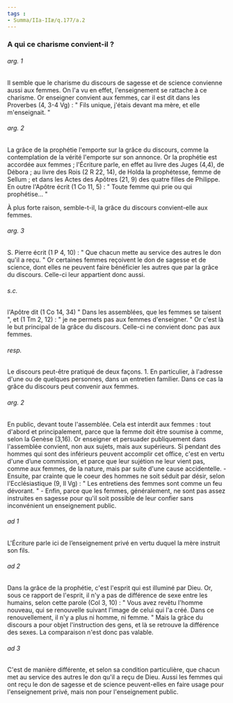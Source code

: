 ```yaml
---
tags : 
- Summa/IIa-IIæ/q.177/a.2
---
```


### A qui ce charisme convient-il ?



###### arg. 1
Il semble que le charisme du discours de sagesse et de science convienne aussi aux femmes. On l'a vu en effet, l'enseignement se rattache à ce charisme. Or enseigner convient aux femmes, car il est dit dans les Proverbes (4, 3-4 Vg) : " Fils unique, j'étais devant ma mère, et elle m'enseignait. " 

###### arg. 2
La grâce de la prophétie l'emporte sur la grâce du discours, comme la contemplation de la vérité l'emporte sur son annonce. Or la prophétie est accordée aux femmes ; l'Écriture parle, en effet au livre des Juges (4,4), de Débora ; au livre des Rois (2 R 22, 14), de Holda la prophétesse, femme de Sellum ; et dans les Actes des Apôtres (21, 9) des quatre filles de Philippe. En outre l'Apôtre écrit (1 Co 11, 5) : " Toute femme qui prie ou qui prophétise... " 

À plus forte raison, semble-t-il, la grâce du discours convient-elle aux femmes. 

###### arg. 3
S. Pierre écrit (1 P 4, 10) : " Que chacun mette au service des autres le don qu'il a reçu. " Or certaines femmes reçoivent le don de sagesse et de science, dont elles ne peuvent faire bénéficier les autres que par la grâce du discours. Celle-ci leur appartient donc aussi. 

###### s.c.
l'Apôtre dit (1 Co 14, 34) " Dans les assemblées, que les femmes se taisent ", et (1 Tm 2, 12) : " je ne permets pas aux femmes d'enseigner. " Or c'est là le but principal de la grâce du discours. Celle-ci ne convient donc pas aux femmes. 

###### resp.
Le discours peut-être pratiqué de deux façons. 1. En particulier, à l'adresse d'une ou de quelques personnes, dans un entretien familier. Dans ce cas la grâce du discours peut convenir aux femmes. 

###### arg. 2
En public, devant toute l'assemblée. Cela est interdit aux femmes : tout d'abord et principalement, parce que la femme doit être soumise à comme, selon la Genèse (3,16). Or enseigner et persuader publiquement dans l'assemblée convient, non aux sujets, mais aux supérieurs. Si pendant des hommes qui sont des inférieurs peuvent accomplir cet office, c'est en vertu d'une d’une commission, et parce que leur sujétion ne leur vient pas, comme aux femmes, de la nature, mais par suite d'une cause accidentelle. - Ensuite, par crainte que le coeur des hommes ne soit séduit par désir, selon l'Ecclésiastique (9, Il Vg) : " Les entretiens des femmes sont comme un feu dévorant. " - Enfin, parce que les femmes, généralement, ne sont pas assez instruites en sagesse pour qu'il soit possible de leur confier sans inconvénient un enseignement public. 

###### ad 1
L'Écriture parle ici de l’enseignement privé en vertu duquel la mère instruit son fils. 

###### ad 2
Dans la grâce de la prophétie, c'est l'esprit qui est illuminé par Dieu. Or, sous ce rapport de l'esprit, il n'y a pas de différence de sexe entre les humains, selon cette parole (Col 3, 10) : " Vous avez revêtu l'homme nouveau, qui se renouvelle suivant l'image de celui qui l'a créé. Dans ce renouvellement, il n'y a plus ni homme, ni femme. " Mais la grâce du discours a pour objet l'instruction des gens, et là se retrouve la différence des sexes. La comparaison n'est donc pas valable. 

###### ad 3
C'est de manière différente, et selon sa condition particulière, que chacun met au service des autres le don qu'il a reçu de Dieu. Aussi les femmes qui ont reçu le don de sagesse et de science peuvent-elles en faire usage pour l'enseignement privé, mais non pour l'enseignement public. 



